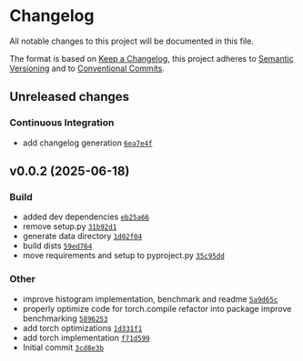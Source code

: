 # Changelog

All notable changes to this project will be documented in this file.

The format is based on [Keep a Changelog](https://keepachangelog.com/en/1.0.0/), this project adheres to [Semantic Versioning](https://semver.org/spec/v2.0.0.html) and to [Conventional Commits](https://www.conventionalcommits.org/en/v1.0.0/).

## Unreleased changes

### Continuous Integration
- add changelog generation [`6ea7e4f`](https://github.com/HarlanHeilman/torch-image-binarization/commit/6ea7e4f)

## v0.0.2 (2025-06-18)

### Build
- added dev dependencies [`eb25a66`](https://github.com/HarlanHeilman/torch-image-binarization/commit/eb25a66)
- remove setup.py [`31b92d1`](https://github.com/HarlanHeilman/torch-image-binarization/commit/31b92d1)
- generate data directory [`1d02f04`](https://github.com/HarlanHeilman/torch-image-binarization/commit/1d02f04)
- build dists [`59ed764`](https://github.com/HarlanHeilman/torch-image-binarization/commit/59ed764)
- move requirements and setup to pyproject.py [`35c95dd`](https://github.com/HarlanHeilman/torch-image-binarization/commit/35c95dd)

### Other
- improve histogram implementation, benchmark and readme [`5a9d65c`](https://github.com/HarlanHeilman/torch-image-binarization/commit/5a9d65c)
- properly optimize code for torch.compile refactor into package improve benchmarking [`5896253`](https://github.com/HarlanHeilman/torch-image-binarization/commit/5896253)
- add torch optimizations [`1d331f1`](https://github.com/HarlanHeilman/torch-image-binarization/commit/1d331f1)
- add torch implementation [`f71d599`](https://github.com/HarlanHeilman/torch-image-binarization/commit/f71d599)
- Initial commit [`3cd8e3b`](https://github.com/HarlanHeilman/torch-image-binarization/commit/3cd8e3b)

